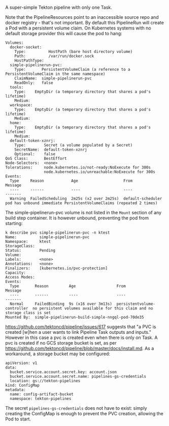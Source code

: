 A super-simple Tekton pipeline with only one Task. 

Note that the PipelineResources point to an inaccessible source repo and docker registry - that's not important. By default this PipelineRun will create a Pod with a persistent volume claim. On Kubernetes systems with no default storage provider this will cause the pod to hang:

```
Volumes:
  docker-socket:
    Type:          HostPath (bare host directory volume)
    Path:          /var/run/docker.sock
    HostPathType:
  simple-pipelinerun-pvc:
    Type:       PersistentVolumeClaim (a reference to a PersistentVolumeClaim in the same namespace)
    ClaimName:  simple-pipelinerun-pvc
    ReadOnly:   false
  tools:
    Type:    EmptyDir (a temporary directory that shares a pod's lifetime)
    Medium:
  workspace:
    Type:    EmptyDir (a temporary directory that shares a pod's lifetime)
    Medium:
  home:
    Type:    EmptyDir (a temporary directory that shares a pod's lifetime)
    Medium:
  default-token-xznrj:
    Type:        Secret (a volume populated by a Secret)
    SecretName:  default-token-xznrj
    Optional:    false
QoS Class:       BestEffort
Node-Selectors:  <none>
Tolerations:     node.kubernetes.io/not-ready:NoExecute for 300s
                 node.kubernetes.io/unreachable:NoExecute for 300s
Events:
  Type     Reason            Age                    From               Message
  ----     ------            ----                   ----               -------
  Warning  FailedScheduling  2m25s (x2 over 2m25s)  default-scheduler  pod has unbound immediate PersistentVolumeClaims (repeated 2 times)
```

The simple-pipelinerun-pvc volume is not listed in the `Mount` section of any build step container. It is however unbound, preventing the pod from starting:

```
k describe pvc simple-pipelinerun-pvc -n ktest
Name:          simple-pipelinerun-pvc
Namespace:     ktest
StorageClass:
Status:        Pending
Volume:
Labels:        <none>
Annotations:   <none>
Finalizers:    [kubernetes.io/pvc-protection]
Capacity:
Access Modes:
Events:
  Type       Reason         Age                  From                         Message
  ----       ------         ----                 ----                         -------
  Normal     FailedBinding  9s (x16 over 3m13s)  persistentvolume-controller  no persistent volumes available for this claim and no storage class is set
Mounted By:  simple-pipelinerun-build-simple-nngql-pod-70de35
```

https://github.com/tektoncd/pipeline/issues/617 suggests that "a PVC is created [w]hen a user wants to link Pipeline Task outputs and inputs." However in this case a pvc is created even when there is only on Task. A pvc is created if no GCS storage bucket is set, as per https://github.com/tektoncd/pipeline/blob/master/docs/install.md. As a workaround, a storage bucket may be configured:

```
apiVersion: v1
data:
  bucket.service.account.secret.key: account.json
  bucket.service.account.secret.name: pipelines-gs-credentials
  location: gs://tekton-pipelines
kind: ConfigMap
metadata:
  name: config-artifact-bucket
  namespace: tekton-pipelines
```

The secret `pipelines-gs-credentials` does not have to exist: simply creating the ConfigMap is enough to prevent the PVC creation, allowing the Pod to start. 
